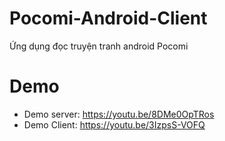 # Pocomi-Android-Client
 Ứng dụng đọc truyện tranh android Pocomi

# Demo

- Demo server: https://youtu.be/8DMe0OpTRos
- Demo Client: https://youtu.be/3IzpsS-VOFQ

